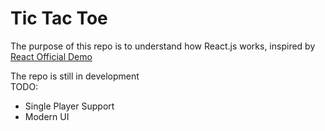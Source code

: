 Tic Tac Toe
================================
The purpose of this repo is to understand how React.js works, inspired by
[React Official Demo](https://reactjs.org/tutorial/tutorial.html)

The repo is still in development  
TODO:
- Single Player Support
- Modern UI
